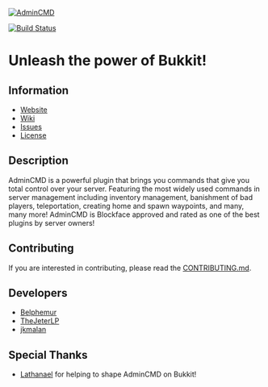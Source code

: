 [![AdminCMD](https://www.admincmd.com/static/2016/02/10/admincmd-logo-big.png)](https://admincmd.com)

[![Build Status](https://travis-ci.org/AdminCMD/AdminCMD.png?branch=master)](https://travis-ci.org/AdminCMD/AdminCMD)

Unleash the power of Bukkit!
============================

Information
-----------
* [Website](https://admincmd.com)
* [Wiki](https://wiki.admincmd.com)
* [Issues](https://bug.admincmd.com)
* [License](https://www.gnu.org/licenses/gpl-2.0.html)

Description
-----------
AdminCMD is a powerful plugin that brings you commands that give you total control over your server.
Featuring the most widely used commands in server management including inventory management, banishment of bad players, teleportation, creating home and spawn waypoints, and many, many more!
AdminCMD is Blockface approved and rated as one of the best plugins by server owners!

Contributing
------------
If you are interested in contributing, please read the [CONTRIBUTING.md](CONTRIBUTING.md).

Developers
----------
* [Belphemur](https://github.com/Belphemur)
* [TheJeterLP](https://github.com/TheJeterLP)
* [jkmalan](https://github.com/jkmalan)

Special Thanks
--------------
* [Lathanael](https://github.com/Lathanael) for helping to shape AdminCMD on Bukkit!